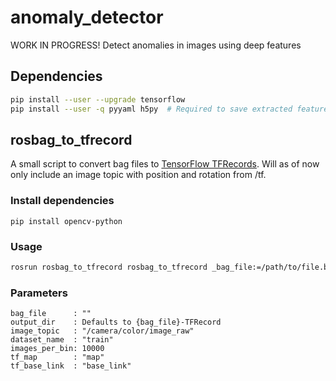 # anomaly_detector
WORK IN PROGRESS!
Detect anomalies in images using deep features

## Dependencies
```bash
pip install --user --upgrade tensorflow
pip install --user -q pyyaml h5py  # Required to save extracted features in HDF5 format
```

## rosbag_to_tfrecord

A small script to convert bag files to [TensorFlow TFRecords](https://www.tensorflow.org/tutorials/load_data/tfrecord). Will as of now only include an image topic with position and rotation from /tf.

### Install dependencies
```pip install opencv-python```

### Usage
```bash
rosrun rosbag_to_tfrecord rosbag_to_tfrecord _bag_file:=/path/to/file.bag
```

### Parameters
```
bag_file      : ""
output_dir    : Defaults to {bag_file}-TFRecord
image_topic   : "/camera/color/image_raw"
dataset_name  : "train"
images_per_bin: 10000
tf_map        : "map"
tf_base_link  : "base_link"
```